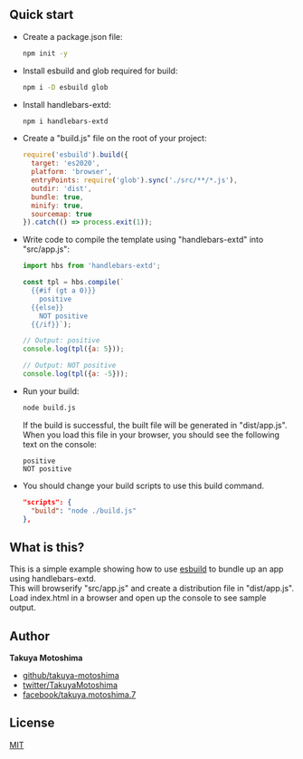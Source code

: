 ## Quick start

* Create a package.json file:
  ```bash
  npm init -y
  ```

* Install esbuild and glob required for build:
  ```bash
  npm i -D esbuild glob
  ```

* Install handlebars-extd:
  ```bash
  npm i handlebars-extd
  ```

* Create a "build.js" file on the root of your project: 
  ```js
  require('esbuild').build({
    target: 'es2020',
    platform: 'browser',
    entryPoints: require('glob').sync('./src/**/*.js'),
    outdir: 'dist',
    bundle: true,
    minify: true,
    sourcemap: true
  }).catch(() => process.exit(1));
  ```

* Write code to compile the template using "handlebars-extd" into "src/app.js":
  ```js
  import hbs from 'handlebars-extd';

  const tpl = hbs.compile(`
    {{#if (gt a 0)}}
      positive
    {{else}}
      NOT positive
    {{/if}}`);
  
  // Output: positive
  console.log(tpl({a: 5}));

  // Output: NOT positive
  console.log(tpl({a: -5}));
  ```

* Run your build:
  ```bash
  node build.js
  ```

  If the build is successful, the built file will be generated in "dist/app.js".  
  When you load this file in your browser, you should see the following text on the console:
  ```text
  positive
  NOT positive
  ```

* You should change your build scripts to use this build command.
  ```json
  "scripts": {
    "build": "node ./build.js"
  },
  ```

## What is this?

This is a simple example showing how to use [esbuild](https://esbuild.github.io/) to bundle up an app using handlebars-extd.  
This will browserify "src/app.js" and create a distribution file in "dist/app.js".
Load index.html in a browser and open up the console to see sample output.

## Author

**Takuya Motoshima**

* [github/takuya-motoshima](https://github.com/takuya-motoshima)
* [twitter/TakuyaMotoshima](https://twitter.com/TakuyaMotoshima)
* [facebook/takuya.motoshima.7](https://www.facebook.com/takuya.motoshima.7)

## License

[MIT](LICENSE)